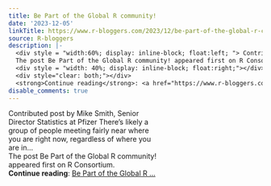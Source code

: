 ```yaml
---
title: Be Part of the Global R community!
date: '2023-12-05'
linkTitle: https://www.r-bloggers.com/2023/12/be-part-of-the-global-r-community/
source: R-bloggers
description: |-
  <div style = "width:60%; display: inline-block; float:left; "> Contributed post by Mike Smith, Senior Director Statistics at Pfizer There’s likely a group of people meeting fairly near where you are right now, regardless of where you are in...<br />
  The post Be Part of the Global R community! appeared first on R Consortium.</div>
  <div style = "width: 40%; display: inline-block; float:right;"></div>
  <div style="clear: both;"></div>
  <strong>Continue reading</strong>: <a href="https://www.r-bloggers.com/2023/12/be-part-of-the-global-r-community/">Be Part of the Global R ...
disable_comments: true
---
```

<div style = "width:60%; display: inline-block; float:left; "> Contributed post by Mike Smith, Senior Director Statistics at Pfizer There’s likely a group of people meeting fairly near where you are right now, regardless of where you are in...<br />
The post Be Part of the Global R community! appeared first on R Consortium.</div>
<div style = "width: 40%; display: inline-block; float:right;"></div>
<div style="clear: both;"></div>
<strong>Continue reading</strong>: <a href="https://www.r-bloggers.com/2023/12/be-part-of-the-global-r-community/">Be Part of the Global R ...